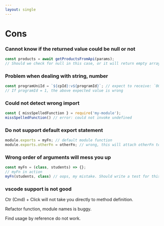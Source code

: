 ```yaml
---
layout: single
---
```


# Cons

### Cannot know if the returned value could be null or not

```js
const products = await getProductsFromApi(params);
// Should we check for null in this case, or it will return empty array?
```

### Problem when dealing with string, number

```js
const programUniId = `${cpId}:v${programId}`; // expect to receive: `00001:v00001`
// If programId = 1, the above expected value is wrong
```

### Could not detect wrong import

```js
const { missSpelledFunction } = require('my-module');
missSpelledFunction() // error: could not invoke undefined
```

### Do not support default export statement

```js
module.exports = myFn; // default module function
module.exports.otherFn = otherFn; // wrong, this will attach otherFn to myFn
```

### Wrong order of arguments will mess you up

```js
const myFn = (class, students) => {};
// myFn in action
myFn(students, class) // oops, my mistake. Should write a test for this?
```

### vscode support is not good

Ctr (Cmd) + Click will not take you directly to method definition.

Refactor function, module names is buggy.

Find usage by reference do not work.
